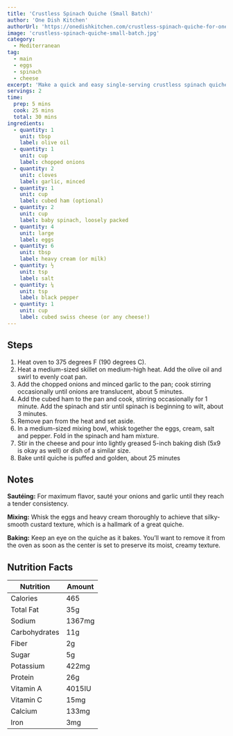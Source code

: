 ```yaml
---
title: 'Crustless Spinach Quiche (Small Batch)'
author: 'One Dish Kitchen'
authorUrl: 'https://onedishkitchen.com/crustless-spinach-quiche-for-one/#wprm-recipe-container-25342'
image: 'crustless-spinach-quiche-small-batch.jpg'
category:
  - Mediterranean
tag:
  - main
  - eggs
  - spinach
  - cheese
excerpt: 'Make a quick and easy single-serving crustless spinach quiche in 30 minutes! This healthy recipe is perfect for breakfast, lunch, or a snack.'
servings: 2
time:
  prep: 5 mins
  cook: 25 mins
  total: 30 mins
ingredients:
  - quantity: 1
    unit: tbsp
    label: olive oil
  - quantity: 1
    unit: cup
    label: chopped onions
  - quantity: 2
    unit: cloves
    label: garlic, minced
  - quantity: 1
    unit: cup
    label: cubed ham (optional)
  - quantity: 2
    unit: cup
    label: baby spinach, loosely packed
  - quantity: 4
    unit: large
    label: eggs
  - quantity: 6
    unit: tbsp
    label: heavy cream (or milk)
  - quantity: ½
    unit: tsp
    label: salt
  - quantity: ¼
    unit: tsp
    label: black pepper
  - quantity: 1
    unit: cup
    label: cubed swiss cheese (or any cheese!)
---
```


## Steps

1. Heat oven to 375 degrees F (190 degrees C).
2. Heat a medium-sized skillet on medium-high heat. Add the olive oil and swirl to evenly coat pan.
3. Add the chopped onions and minced garlic to the pan; cook stirring occasionally until onions are translucent, about 5 minutes.
4. Add the cubed ham to the pan and cook, stirring occasionally for 1 minute. Add the spinach and stir until spinach is beginning to wilt, about 3 minutes.
5. Remove pan from the heat and set aside.
6. In a medium-sized mixing bowl, whisk together the eggs, cream, salt and pepper. Fold in the spinach and ham mixture.
7. Stir in the cheese and pour into lightly greased 5-inch baking dish (5x9 is okay as well) or dish of a similar size.
8. Bake until quiche is puffed and golden, about 25 minutes

## Notes

**Sautéing:** For maximum flavor, sauté your onions and garlic until they reach a tender consistency.

**Mixing:** Whisk the eggs and heavy cream thoroughly to achieve that silky-smooth custard texture, which is a hallmark of a great quiche.

**Baking:** Keep an eye on the quiche as it bakes. You’ll want to remove it from the oven as soon as the center is set to preserve its moist, creamy texture.

## Nutrition Facts

| Nutrition     | Amount |
| ------------- | ------ |
| Calories      | 465    |
| Total Fat     | 35g    |
| Sodium        | 1367mg |
| Carbohydrates | 11g    |
| Fiber         | 2g     |
| Sugar         | 5g     |
| Potassium     | 422mg  |
| Protein       | 26g    |
| Vitamin A     | 4015IU |
| Vitamin C     | 15mg   |
| Calcium       | 133mg  |
| Iron          | 3mg    |
